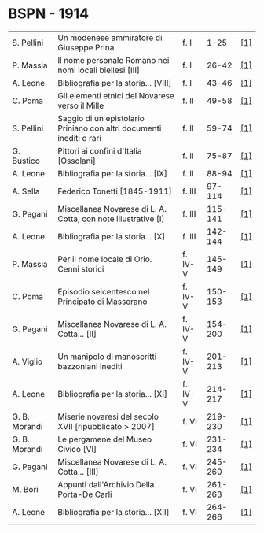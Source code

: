 # BSPN - 1914

<table>
    <tr>
        <td>S. Pellini</td>
        <td>Un modenese ammiratore di Giuseppe Prina</td>
        <td>f. I</td>
        <td>1-25</td>
        <td><a href="https://en.calameo.com/read/007260735878685967513">[1]</a></td>
    </tr>
    <tr>
        <td>P. Massia</td>
        <td>Il nome personale Romano nei nomi locali biellesi [III]</td>
        <td>f. I</td>
        <td>26-42</td>
        <td><a href="https://en.calameo.com/read/007260735878685967513">[1]</a></td>
    </tr>
    <tr>
        <td>A. Leone</td>
        <td>Bibliografia per la storia... [VIII]</td>
        <td>f. I</td>
        <td>43-46</td>
        <td><a href="https://en.calameo.com/read/007260735878685967513">[1]</a></td>
    </tr>
    <tr>
        <td>C. Poma</td>
        <td>Gli elementi etnici del Novarese verso il Mille</td>
        <td>f. II</td>
        <td>49-58</td>
        <td><a href="https://en.calameo.com/read/007260735ad231700c178">[1]</a></td>
    </tr>
    <tr>
        <td>S. Pellini</td>
        <td>Saggio di un epistolario Priniano con altri documenti inediti o rari</td>
        <td>f. II</td>
        <td>59-74</td>
        <td><a href="https://en.calameo.com/read/007260735ad231700c178">[1]</a></td>
    </tr>
    <tr>
        <td>G. Bustico</td>
        <td>Pittori ai confini d'Italia [Ossolani]</td>
        <td>f. II</td>
        <td>75-87</td>
        <td><a href="https://en.calameo.com/read/007260735ad231700c178">[1]</a></td>
    </tr>
    <tr>
        <td>A. Leone</td>
        <td>Bibliografia per la storia... [IX]</td>
        <td>f. II</td>
        <td>88-94</td>
        <td><a href="https://en.calameo.com/read/007260735ad231700c178">[1]</a></td>
    </tr>
    <tr>
        <td>A. Sella</td>
        <td>Federico Tonetti [1845-1911]</td>
        <td>f. III</td>
        <td>97-114</td>
        <td><a href="https://en.calameo.com/read/007260735d39797dd1a3b">[1]</a></td>
    </tr>
    <tr>
        <td>G. Pagani</td>
        <td>Miscellanea Novarese di L. A. Cotta, con note illustrative [I]</td>
        <td>f. III</td>
        <td>115-141</td>
        <td><a href="https://en.calameo.com/read/007260735d39797dd1a3b">[1]</a></td>
    </tr>
    <tr>
        <td>A. Leone</td>
        <td>Bibliografia per la storia... [X]</td>
        <td>f. III</td>
        <td>142-144</td>
        <td><a href="https://en.calameo.com/read/007260735d39797dd1a3b">[1]</a></td>
    </tr>
    <tr>
        <td>P. Massia</td>
        <td>Per il nome locale di Orio. Cenni storici</td>
        <td>f. IV-V</td>
        <td>145-149</td>
        <td><a href="https://en.calameo.com/read/007260735230abe340a5b">[1]</a></td>
    </tr>
    <tr>
        <td>C. Poma</td>
        <td>Episodio seicentesco nel Principato di Masserano</td>
        <td>f. IV-V</td>
        <td>150-153</td>
        <td><a href="https://en.calameo.com/read/007260735230abe340a5b">[1]</a></td>
    </tr>
    <tr>
        <td>G. Pagani</td>
        <td>Miscellanea Novarese di L. A. Cotta... [II]</td>
        <td>f. IV-V</td>
        <td>154-200</td>
        <td><a href="https://en.calameo.com/read/007260735230abe340a5b">[1]</a></td>
    </tr>
    <tr>
        <td>A. Viglio</td>
        <td>Un manipolo di manoscritti bazzoniani inediti</td>
        <td>f. IV-V</td>
        <td>201-213</td>
        <td><a href="https://en.calameo.com/read/007260735230abe340a5b">[1]</a></td>
    </tr>
    <tr>
        <td>A. Leone</td>
        <td>Bibliografia per la storia... [XI]</td>
        <td>f. IV-V</td>
        <td>214-217</td>
        <td><a href="https://en.calameo.com/read/007260735230abe340a5b">[1]</a></td>
    </tr>
    <tr>
        <td>G. B. Morandi</td>
        <td>Miserie novaresi del secolo XVII [ripubblicato > 2007]</td>
        <td>f. VI</td>
        <td>219-230</td>
        <td><a href="https://en.calameo.com/read/007260735c7073b8c4923">[1]</a></td>
    </tr>
    <tr>
        <td>G. B. Morandi</td>
        <td>Le pergamene del Museo Civico [VI]</td>
        <td>f. VI</td>
        <td>231-234</td>
        <td><a href="https://en.calameo.com/read/007260735c7073b8c4923">[1]</a></td>
    </tr>
    <tr>
        <td>G. Pagani</td>
        <td>Miscellanea Novarese di L. A. Cotta... [III]</td>
        <td>f. VI</td>
        <td>245-260</td>
        <td><a href="https://en.calameo.com/read/007260735c7073b8c4923">[1]</a></td>
    </tr>
    <tr>
        <td>M. Bori</td>
        <td>Appunti dall'Archivio Della Porta-De Carli</td>
        <td>f. VI</td>
        <td>261-263</td>
        <td><a href="https://en.calameo.com/read/007260735c7073b8c4923">[1]</a></td>
    </tr>
    <tr>
        <td>A. Leone</td>
        <td>Bibliografia per la storia... [XII]</td>
        <td>f. VI</td>
        <td>264-266</td>
        <td><a href="https://en.calameo.com/read/007260735c7073b8c4923">[1]</a></td>
    </tr>
</table>